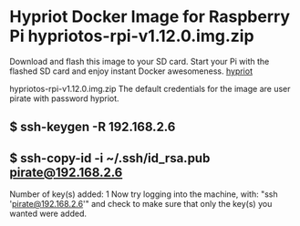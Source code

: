 
# Hypriot Docker Image for Raspberry Pi hypriotos-rpi-v1.12.0.img.zip


Download and flash this image to your SD card. Start your Pi with the flashed SD card and enjoy instant Docker awesomeness.
[hypriot](https://blog.hypriot.com/downloads/ )

hypriotos-rpi-v1.12.0.img.zip   The default credentials for the image are user pirate with password hypriot.

## $ ssh-keygen -R 192.168.2.6

## $ ssh-copy-id -i ~/.ssh/id_rsa.pub pirate@192.168.2.6

Number of key(s) added: 1
Now try logging into the machine, with:   "ssh 'pirate@192.168.2.6'"
and check to make sure that only the key(s) you wanted were added.
